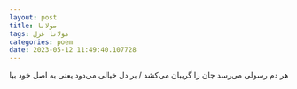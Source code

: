 ```yaml
---
layout: post
title: مولانا
tags: مولانا غزل
categories: poem
date: 2023-05-12 11:49:40.107728
---
```


هر دم رسولی می‌رسد جان را گریبان می‌کشد / بر دل خیالی می‌دود یعنی به اصل خود بیا